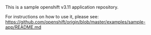 This is a sample openshift v3.11 application repository.  

For instructions on how to use it, please see: https://github.com/openshift/origin/blob/master/examples/sample-app/README.md
